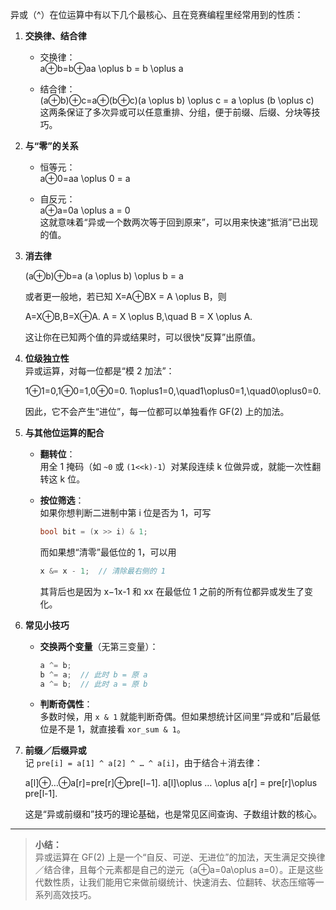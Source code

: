 异或（^）在位运算中有以下几个最核心、且在竞赛编程里经常用到的性质：

1. **交换律、结合律**
    
    - 交换律：  
        a⊕b=b⊕aa \oplus b = b \oplus a
        
    - 结合律：  
        (a⊕b)⊕c=a⊕(b⊕c)(a \oplus b) \oplus c = a \oplus (b \oplus c)  
        这两条保证了多次异或可以任意重排、分组，便于前缀、后缀、分块等技巧。
        
2. **与“零”的关系**
    
    - 恒等元：  
        a⊕0=aa \oplus 0 = a
        
    - 自反元：  
        a⊕a=0a \oplus a = 0  
        这就意味着“异或一个数两次等于回到原来”，可以用来快速“抵消”已出现的值。
        
3. **消去律**
    
    (a⊕b)⊕b=a (a \oplus b) \oplus b = a
    
    或者更一般地，若已知 X=A⊕BX = A \oplus B，则
    
    A=X⊕B,B=X⊕A. A = X \oplus B,\quad B = X \oplus A.
    
    这让你在已知两个值的异或结果时，可以很快“反算”出原值。
    
4. **位级独立性**  
    异或运算，对每一位都是“模 2 加法”：
    
    1⊕1=0,1⊕0=1,0⊕0=0. 1\oplus1=0,\quad1\oplus0=1,\quad0\oplus0=0.
    
    因此，它不会产生“进位”，每一位都可以单独看作 GF(2) 上的加法。
    
5. **与其他位运算的配合**
    
    - **翻转位**：  
        用全 1 掩码（如 `~0` 或 `(1<<k)-1`）对某段连续 k 位做异或，就能一次性翻转这 k 位。
        
    - **按位筛选**：  
        如果你想判断二进制中第 i 位是否为 1，可写
        
        ```cpp
        bool bit = (x >> i) & 1;
        ```
        
        而如果想“清零”最低位的 1，可以用
        
        ```cpp
        x &= x - 1;  // 清除最右侧的 1
        ```
        
        其背后也是因为 x−1x-1 和 xx 在最低位 1 之前的所有位都异或发生了变化。
        
6. **常见小技巧**
    
    - **交换两个变量**（无第三变量）：
        
        ```cpp
        a ^= b;
        b ^= a;  // 此时 b = 原 a
        a ^= b;  // 此时 a = 原 b
        ```
        
    - **判断奇偶性**：  
        多数时候，用 `x & 1` 就能判断奇偶。但如果想统计区间里“异或和”后最低位是不是 1，就直接看 `xor_sum & 1`。
        
7. **前缀／后缀异或**  
    记 `pre[i] = a[1] ^ a[2] ^ … ^ a[i]`，由于结合＋消去律：
    
    a[l]⊕…⊕a[r]=pre[r]⊕pre[l−1]. a[l]\oplus … \oplus a[r] = pre[r]\oplus pre[l-1].
    
    这是“异或前缀和”技巧的理论基础，也是常见区间查询、子数组计数的核心。
    

---

> **小结：**  
> 异或运算在 GF(2) 上是一个“自反、可逆、无进位”的加法，天生满足交换律／结合律，且每个元素都是自己的逆元（a⊕a=0a\oplus a=0）。正是这些代数性质，让我们能用它来做前缀统计、快速消去、位翻转、状态压缩等一系列高效技巧。